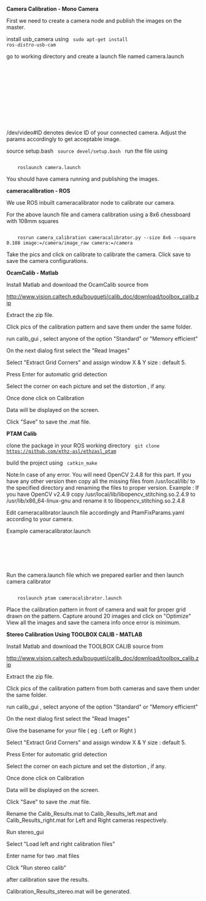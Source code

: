 <B>Camera Calibration - Mono Camera</B>

First we need to create a camera node and publish the images on the master.

install usb_camera using 
<code>
	sudo apt-get install ros-*distro*-usb-cam
</code>

go to working directory and create a launch file named camera.launch 

<code>
	<launch>
  	 	 <node name="camera" pkg="usb_cam" type="usb_cam_node" clear_params="true" output="screen">
    	    <param name="video_device" value="/dev/video#ID"/>
        	<param name="image_width" value="640"/>
	        <param name="image_height" value="480"/>
    	    <param name="framerate" value="60"/>
        	<param name="pixel_format" value="yuyv" /> 
 	       <param name="brightness" value="30"/>
    	</node>
	</launch>
</code>

/dev/video#ID denotes device ID of your connected camera.
Adjust the params accordingly to get acceptable image.

source setup.bash 
<code>
	source devel/setup.bash
</code>
run the file using 

<code>
	roslaunch camera.launch
</code>

You should have camera running and publishing the images.


<B>cameracalibration - ROS</B>

We use ROS inbuilt cameracalibrator node to calibrate our camera.

For the above launch file and camera calibration using a 8x6 chessboard with 108mm squares

<code>
	rosrun camera_calibration cameracalibrator.py --size 8x6 --square 0.108 image:=/camera/image_raw camera:=/camera
</code>

Take the pics and click on calibrate to calibrate the camera.
Click save to save the camera configurations.


<B>OcamCalib - Matlab</B>

Install Matlab and download the OcamCalib source from 

http://www.vision.caltech.edu/bouguetj/calib_doc/download/toolbox_calib.zip

Extract the zip file.

Click pics of the calibration pattern and save them under the same folder.

run calib_gui , select anyone of the option "Standard" or "Memory efficient" 

On the next dialog first select the "Read Images"

Select "Extract Grid Corners" and assign window X & Y size : default 5.

Press Enter for automatic grid detection

Select the corner on each picture and set the distortion , if any.

Once done click on Calibration

Data will be displayed on the screen.

Click "Save" to save the .mat file.



<B>PTAM Calib</B>

clone the package in your ROS working directory
<code>
	git clone https://github.com/ethz-asl/ethzasl_ptam
</code>

build the project using 
<code>
	catkin_make
</code>

Note:In case of any error.
	You will need OpenCV 2.4.8 for this part.
	If you have any other version then copy all the missing files from /usr/local/lib/ to the specified directory and renaming the files to proper version.
	Example : If you have OpenCV v2.4.9 copy /usr/local/lib/libopencv_stitching.so.2.4.9
	to /usr/lib/x86_64-linux-gnu and rename it to libopencv_stitching.so.2.4.8

Edit cameracalibrator.launch file accordingly and PtamFixParams.yaml according to your camera.

Example 
cameracalibrator.launch
<code>
	<launch>
    	<node name="cameracalibrator" pkg="ptam" type="cameracalibrator" clear_params="true" output="screen" >
	    	<remap from="image" to="/camera/image_mono" />
      	      <remap from="pose" to="pose"/>
	 	   <rosparam file="$(find ptam)/PtamFixParams.yaml"/>
    	</node>
	</launch>

</code>

Run the camera.launch file which we prepared earlier and then launch camera calibrator

<code>
	roslaunch ptam cameracalibrator.launch
</code>

Place the calibration pattern in front of camera and wait for proper grid drawn on the pattern.
Capture around 20 images and click on "Optimize"
View all the images and save the camera info once error is minimum.





<B>Stereo Calibration Using TOOLBOX CALIB - MATLAB</B>


Install Matlab and download the TOOLBOX CALIB source from 

http://www.vision.caltech.edu/bouguetj/calib_doc/download/toolbox_calib.zip

Extract the zip file.

Click pics of the calibration pattern from both cameras and save them under the same folder.

run calib_gui , select anyone of the option "Standard" or "Memory efficient" 

On the next dialog first select the "Read Images"

Give the basename for your file ( eg : Left or Right )

Select "Extract Grid Corners" and assign window X & Y size : default 5.

Press Enter for automatic grid detection

Select the corner on each picture and set the distortion , if any.

Once done click on Calibration

Data will be displayed on the screen.

Click "Save" to save the .mat file.

Rename the Calib_Results.mat to Calib_Results_left.mat and Calib_Results_right.mat for Left and Right cameras respectively.

Run stereo_gui

Select "Load left and right calibration files"

Enter name for two .mat files

Click "Run stereo calib"

after calibration save the results.

Calibration_Results_stereo.mat will be generated.



